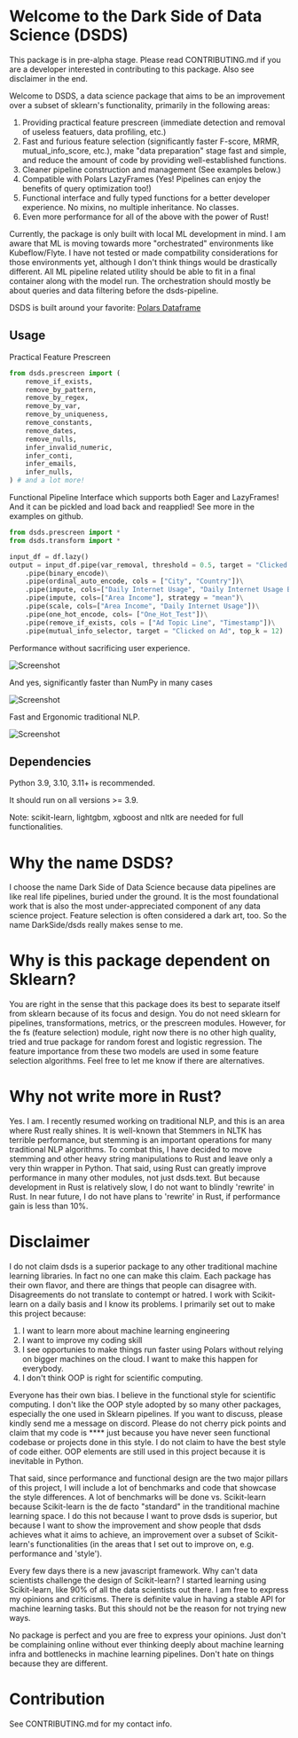 # Welcome to the Dark Side of Data Science (DSDS)

This package is in pre-alpha stage. Please read CONTRIBUTING.md if you are a developer interested in contributing to this package. Also see disclaimer in the end.

Welcome to DSDS, a data science package that aims to be an improvement over a subset of sklearn's functionality, primarily in the following areas:

1. Providing practical feature prescreen (immediate detection and removal of useless featuers, data profiling, etc.)
2. Fast and furious feature selection (significantly faster F-score, MRMR, mutual_info_score, etc.), make "data preparation" stage fast and simple, and reduce the amount of code by providing well-established functions.
3. Cleaner pipeline construction and management (See examples below.)
4. Compatible with Polars LazyFrames (Yes! Pipelines can enjoy the benefits of query optimization too!)
5. Functional interface and fully typed functions for a better developer experience. No mixins, no multiple inheritance. No classes.
6. Even more performance for all of the above with the power of Rust!

Currently, the package is only built with local ML development in mind. I am aware that ML is moving towards more "orchestrated" environments like Kubeflow/Flyte. I have not tested or made compatbility considerations for those environments yet, although I don't think things would be drastically different. All ML pipeline related utility should be able to fit in a final container along with the model run. The orchestration should mostly be about queries and data filtering before the dsds-pipeline.

DSDS is built around your favorite: [Polars Dataframe](https://github.com/pola-rs/polars)

## Usage

Practical Feature Prescreen
```python
from dsds.prescreen import (
    remove_if_exists,
    remove_by_pattern,
    remove_by_regex,
    remove_by_var,
    remove_by_uniqueness,
    remove_constants,
    remove_dates,
    remove_nulls,
    infer_invalid_numeric,
    infer_conti,
    infer_emails,
    infer_nulls,
) # and a lot more!

```

Functional Pipeline Interface which supports both Eager and LazyFrames! And it can be pickled and load back and reapplied! See more in the examples on github.

```python
from dsds.prescreen import *
from dsds.transform import *

input_df = df.lazy()
output = input_df.pipe(var_removal, threshold = 0.5, target = "Clicked on Ad")\
    .pipe(binary_encode)\
    .pipe(ordinal_auto_encode, cols = ["City", "Country"])\
    .pipe(impute, cols=["Daily Internet Usage", "Daily Internet Usage Band", "Area Income Band"], strategy="median")\
    .pipe(impute, cols=["Area Income"], strategy = "mean")\
    .pipe(scale, cols=["Area Income", "Daily Internet Usage"])\
    .pipe(one_hot_encode, cols= ["One_Hot_Test"])\
    .pipe(remove_if_exists, cols = ["Ad Topic Line", "Timestamp"])\
    .pipe(mutual_info_selector, target = "Clicked on Ad", top_k = 12)
```

Performance without sacrificing user experience.

![Screenshot](./pics/impute.PNG)

And yes, significantly faster than NumPy in many cases

![Screenshot](./pics/logloss.PNG)

Fast and Ergonomic traditional NLP.

![Screenshot](./pics/nlp.PNG)

## Dependencies

Python 3.9, 3.10, 3.11+ is recommended.

It should run on all versions >= 3.9.

Note: scikit-learn, lightgbm, xgboost and nltk are needed for full functionalities. 


# Why the name DSDS?

I choose the name Dark Side of Data Science because data pipelines are like real life pipelines, buried under the ground. It is the most foundational work that is also the most under-appreciated component of any data science project. Feature selection is often considered a dark art, too. So the name DarkSide/dsds really makes sense to me.

# Why is this package dependent on Sklearn?

You are right in the sense that this package does its best to separate itself from sklearn because of its focus and design. You do not need sklearn for pipelines, transformations, metrics, or the prescreen modules. However, for the fs (feature selection) module, right now there is no other high quality, tried and true package for random forest and logistic regression. The feature importance from these two models are used in some feature selection algorithms. Feel free to let me know if there are alternatives.

# Why not write more in Rust?

Yes. I am. I recently resumed working on traditional NLP, and this is an area where Rust really shines. It is well-known that Stemmers in NLTK has terrible performance, but stemming is an important operations for many traditional NLP algorithms. To combat this, I have decided to move stemming and other heavy string manipulations to Rust and leave only a very thin wrapper in Python. That said, using Rust can greatly improve performance in many other modules, not just dsds.text. But because development in Rust is relatively slow, I do not want to blindly 'rewrite' in Rust. In near future, I do not have plans to 'rewrite' in Rust, if performance gain is less than 10%.

# Disclaimer

I do not claim dsds is a superior package to any other traditional machine learning libraries. In fact no one can make this claim. Each package has their own flavor, and there are things that people can disagree with. Disagreements do not translate to contempt or hatred. I work with Scikit-learn on a daily basis and I know its problems. I primarily set out to make this project because:

1. I want to learn more about machine learning engineering
2. I want to improve my coding skill
3. I see opportunies to make things run faster using Polars without relying on bigger machines on the cloud. I want to make this happen for everybody.
4. I don't think OOP is right for scientific computing.

Everyone has their own bias. I believe in the functional style for scientific computing. I don't like the OOP style adopted by so many other packages, especially the one used in Sklearn pipelines. If you want to discuss, please kindly send me a message on discord. Please do not cherry pick points and claim that my code is **** just because you have never seen functional codebase or projects done in this style. I do not claim to have the best style of code either. OOP elements are still used in this project because it is inevitable in Python.

That said, since performance and functional design are the two major pillars of this project, I will include a lot of benchmarks and code that showcase the style differences. A lot of benchmarks will be done vs. Scikit-learn because Scikit-learn is the de facto "standard" in the tranditional machine learning space. I do this not because I want to prove dsds is superior, but because I want to show the improvement and show people that dsds achieves what it aims to achieve, an improvement over a subset of Scikit-learn's functionalities (in the areas that I set out to improve on, e.g. performance and 'style').

Every few days there is a new javascript framework. Why can't data scientists challenge the design of Scikit-learn? I started learning using Scikit-learn, like 90% of all the data scientists out there. I am free to express my opinions and criticisms. There is definite value in having a stable API for machine learning tasks. But this should not be the reason for not trying new ways.

No package is perfect and you are free to express your opinions. Just don't be complaining online without ever thinking deeply about machine learning infra and bottlenecks in machine learning pipelines. Don't hate on things because they are different.

# Contribution

See CONTRIBUTING.md for my contact info.